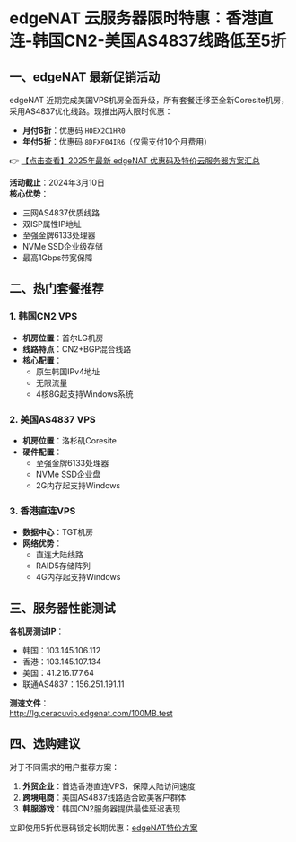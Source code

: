 # edgeNAT 云服务器限时特惠：香港直连-韩国CN2-美国AS4837线路低至5折

## 一、edgeNAT 最新促销活动

edgeNAT 近期完成美国VPS机房全面升级，所有套餐迁移至全新Coresite机房，采用AS4837优化线路。现推出两大限时优惠：

- **月付6折**：优惠码 `HOEX2C1HR0`
- **年付5折**：优惠码 `8DFXF04IR6`（仅需支付10个月费用）

👉 [【点击查看】2025年最新 edgeNAT 优惠码及特价云服务器方案汇总](https://bit.ly/edgenat)

**活动截止**：2024年3月10日  
**核心优势**：
- 三网AS4837优质线路
- 双ISP属性IP地址
- 至强金牌6133处理器
- NVMe SSD企业级存储
- 最高1Gbps带宽保障

## 二、热门套餐推荐

### 1. 韩国CN2 VPS
- **机房位置**：首尔LG机房
- **线路特点**：CN2+BGP混合线路
- **核心配置**：
  - 原生韩国IPv4地址
  - 无限流量
  - 4核8G起支持Windows系统

### 2. 美国AS4837 VPS
- **机房位置**：洛杉矶Coresite
- **硬件配置**：
  - 至强金牌6133处理器
  - NVMe SSD企业盘
  - 2G内存起支持Windows

### 3. 香港直连VPS
- **数据中心**：TGT机房
- **网络优势**：
  - 直连大陆线路
  - RAID5存储阵列
  - 4G内存起支持Windows

## 三、服务器性能测试

**各机房测试IP**：
- 韩国：103.145.106.112
- 香港：103.145.107.134
- 美国：41.216.177.64
- 联通AS4837：156.251.191.11

**测速文件**：  
http://lg.ceracuvip.edgenat.com/100MB.test

## 四、选购建议

对于不同需求的用户推荐方案：
1. **外贸企业**：首选香港直连VPS，保障大陆访问速度
2. **跨境电商**：美国AS4837线路适合欧美客户群体
3. **韩服游戏**：韩国CN2服务器提供最佳延迟表现

立即使用5折优惠码锁定长期优惠：[edgeNAT特价方案](https://bit.ly/edgenat)